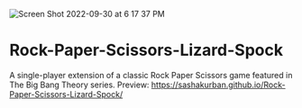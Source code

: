 ![Screen Shot 2022-09-30 at 6 17 37 PM](https://user-images.githubusercontent.com/64791611/193363898-02648874-a1fe-4051-b814-5431a39e30b5.png)


# Rock-Paper-Scissors-Lizard-Spock 

A single-player extension of a classic Rock Paper Scissors game featured in The Big Bang Theory series.
Preview: https://sashakurban.github.io/Rock-Paper-Scissors-Lizard-Spock/
